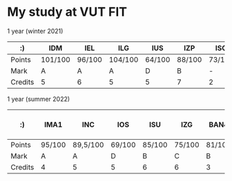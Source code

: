 
# My study at VUT FIT

1 year (winter 2021)

:) | IDM | IEL | ILG | IUS | IZP | ISC | ISM | sum
--- | --- | --- | --- |--- |--- |--- |--- |---
Points | 101/100 | 96/100 | 104/100 | 64/100 | 88/100 | 73/100 | 51/50
Mark | A | A | A | D | B | - | -
Credits | 5 | 6 | 5 | 5 | 7 | 2 | 2 | 32

1 year (summer 2022)

:) | IMA1 | INC | IOS | ISU | IZG | BAN4 | IJC | ITY | TV-PLA-R | sum
--- | --- | --- | --- |--- |--- |--- |--- |--- |--- |---
Points | 95/100 | 89,5/100 | 69/100 | 85/100 | 75/100 | 81/100 | 53/100 | 78/100
Mark | A | A | D | B | C | B | E | C
Credits | 4 | 5 | 5 | 6 | 6 | 3 | 5 | 4 | 0 | 38
